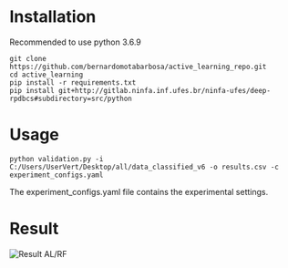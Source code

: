 # Installation

Recommended to use python 3.6.9

```
git clone https://github.com/bernardomotabarbosa/active_learning_repo.git
cd active_learning
pip install -r requirements.txt
pip install git+http://gitlab.ninfa.inf.ufes.br/ninfa-ufes/deep-rpdbcs#subdirectory=src/python
```

# Usage
```
python validation.py -i C:/Users/UserVert/Desktop/all/data_classified_v6 -o results.csv -c experiment_configs.yaml
```
The experiment_configs.yaml file contains the experimental settings.

# Result

![Result AL/RF](https://github.com/bernardomotabarbosa/active_learning/blob/master/results/charts/RF.png?raw=true)

